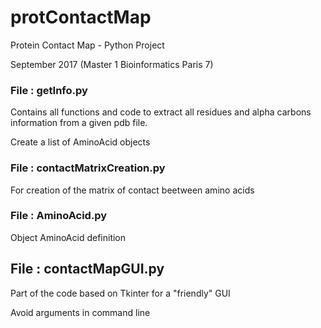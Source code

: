 # protContactMap
Protein Contact Map - Python Project

September 2017 (Master 1 Bioinformatics Paris 7)

### File : getInfo.py
Contains all functions and code to extract all residues and alpha carbons information from a given pdb file.

Create a list of AminoAcid objects

### File : contactMatrixCreation.py
For creation of the matrix of contact beetween amino acids

### File : AminoAcid.py
Object AminoAcid definition

## File : contactMapGUI.py
Part of the code based on Tkinter for a "friendly" GUI

Avoid arguments in command line
